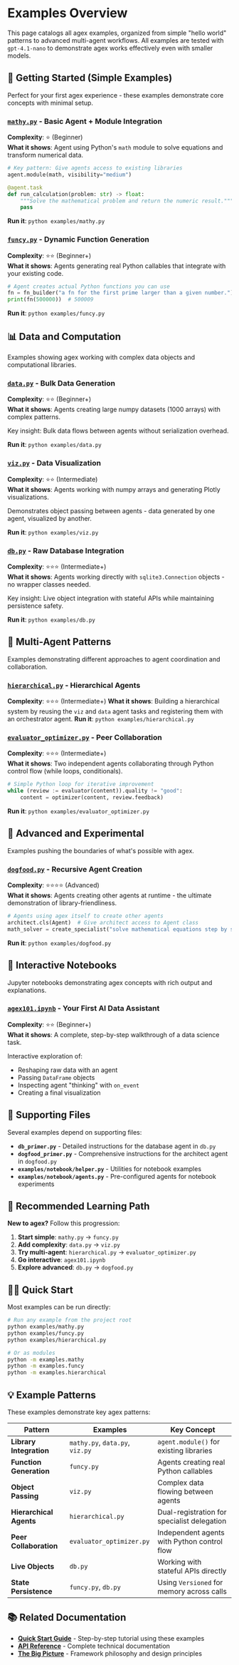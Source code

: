 # Examples Overview

This page catalogs all agex examples, organized from simple "hello world" patterns to advanced multi-agent workflows. All examples are tested with `gpt-4.1-nano` to demonstrate agex works effectively even with smaller models.

## 🚀 Getting Started (Simple Examples)

Perfect for your first agex experience - these examples demonstrate core concepts with minimal setup.

### [`mathy.py`](../../../examples/mathy.py) - Basic Agent + Module Integration
**Complexity**: ⭐ (Beginner)  
**What it shows**: Agent using Python's `math` module to solve equations and transform numerical data.

```python
# Key pattern: Give agents access to existing libraries
agent.module(math, visibility="medium")

@agent.task
def run_calculation(problem: str) -> float:
    """Solve the mathematical problem and return the numeric result."""
    pass
```

**Run it**: `python examples/mathy.py`

### [`funcy.py`](../../../examples/funcy.py) - Dynamic Function Generation  
**Complexity**: ⭐⭐ (Beginner+)  
**What it shows**: Agents generating real Python callables that integrate with your existing code.

```python
# Agent creates actual Python functions you can use
fn = fn_builder("a fn for the first prime larger than a given number.")
print(fn(500000))  # 500009
```

**Run it**: `python examples/funcy.py`

## 📊 Data and Computation

Examples showing agex working with complex data objects and computational libraries.

### [`data.py`](../../../examples/data.py) - Bulk Data Generation
**Complexity**: ⭐⭐ (Beginner+)  
**What it shows**: Agents creating large numpy datasets (1000 arrays) with complex patterns.

Key insight: Bulk data flows between agents without serialization overhead.

**Run it**: `python examples/data.py`

### [`viz.py`](../../../examples/viz.py) - Data Visualization  
**Complexity**: ⭐⭐ (Intermediate)  
**What it shows**: Agents working with numpy arrays and generating Plotly visualizations.

Demonstrates object passing between agents - data generated by one agent, visualized by another.

**Run it**: `python examples/viz.py`

### [`db.py`](../../../examples/db.py) - Raw Database Integration
**Complexity**: ⭐⭐⭐ (Intermediate+)  
**What it shows**: Agents working directly with `sqlite3.Connection` objects - no wrapper classes needed.

Key insight: Live object integration with stateful APIs while maintaining persistence safety.

**Run it**: `python examples/db.py`

## 🤖 Multi-Agent Patterns

Examples demonstrating different approaches to agent coordination and collaboration.

### [`hierarchical.py`](../../../examples/hierarchical.py) - Hierarchical Agents
**Complexity**: ⭐⭐⭐ (Intermediate+)
**What it shows**: Building a hierarchical system by reusing the `viz` and `data` agent tasks and registering them with an orchestrator agent.
**Run it**: `python examples/hierarchical.py`

### [`evaluator_optimizer.py`](../../../examples/evaluator_optimizer.py) - Peer Collaboration
**Complexity**: ⭐⭐⭐ (Intermediate+)  
**What it shows**: Two independent agents collaborating through Python control flow (while loops, conditionals).

```python
# Simple Python loop for iterative improvement
while (review := evaluator(content)).quality != "good":
    content = optimizer(content, review.feedback)
```

**Run it**: `python examples/evaluator_optimizer.py`

## 🧪 Advanced and Experimental

Examples pushing the boundaries of what's possible with agex.

### [`dogfood.py`](../../../examples/dogfood.py) - Recursive Agent Creation
**Complexity**: ⭐⭐⭐⭐ (Advanced)  
**What it shows**: Agents creating other agents at runtime - the ultimate demonstration of library-friendliness.

```python
# Agents using agex itself to create other agents
architect.cls(Agent)  # Give architect access to Agent class
math_solver = create_specialist("solve mathematical equations step by step")
```

**Run it**: `python examples/dogfood.py`

## 📓 Interactive Notebooks

Jupyter notebooks demonstrating agex concepts with rich output and explanations.

### [`agex101.ipynb`](../../demos/agex101.ipynb) - Your First AI Data Assistant
**Complexity**: ⭐⭐ (Beginner+)  
**What it shows**: A complete, step-by-step walkthrough of a data science task.

Interactive exploration of:
- Reshaping raw data with an agent
- Passing `DataFrame` objects
- Inspecting agent "thinking" with `on_event`
- Creating a final visualization

## 📁 Supporting Files

Several examples depend on supporting files:

- **`db_primer.py`** - Detailed instructions for the database agent in `db.py`
- **`dogfood_primer.py`** - Comprehensive instructions for the architect agent in `dogfood.py`  
- **`examples/notebook/helper.py`** - Utilities for notebook examples
- **`examples/notebook/agents.py`** - Pre-configured agents for notebook experiments

## 🎯 Recommended Learning Path

**New to agex?** Follow this progression:

1. **Start simple**: `mathy.py` → `funcy.py` 
2. **Add complexity**: `data.py` → `viz.py`
3. **Try multi-agent**: `hierarchical.py` → `evaluator_optimizer.py`
4. **Go interactive**: `agex101.ipynb`
5. **Explore advanced**: `db.py` → `dogfood.py`

## 🏃‍♂️ Quick Start

Most examples can be run directly:

```bash
# Run any example from the project root
python examples/mathy.py
python examples/funcy.py
python examples/hierarchical.py

# Or as modules
python -m examples.mathy
python -m examples.funcy
python -m examples.hierarchical
```

## 💡 Example Patterns

These examples demonstrate key agex patterns:

| Pattern | Examples | Key Concept |
|---------|----------|-------------|
| **Library Integration** | `mathy.py`, `data.py`, `viz.py` | `agent.module()` for existing libraries |
| **Function Generation** | `funcy.py` | Agents creating real Python callables |
| **Object Passing** | `viz.py` | Complex data flowing between agents |
| **Hierarchical Agents** | `hierarchical.py` | Dual-registration for specialist delegation |
| **Peer Collaboration** | `evaluator_optimizer.py` | Independent agents with Python control flow |
| **Live Objects** | `db.py` | Working with stateful APIs directly |
| **State Persistence** | `funcy.py`, `db.py` | Using `Versioned` for memory across calls |

## 📚 Related Documentation

- **[Quick Start Guide](../quick-start.md)** - Step-by-step tutorial using these examples
- **[API Reference](../api/overview.md)** - Complete technical documentation  
- **[The Big Picture](../big-picture.md)** - Framework philosophy and design principles 
